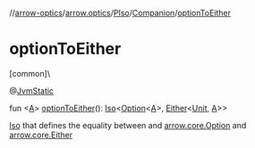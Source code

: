 //[arrow-optics](../../../../index.md)/[arrow.optics](../../index.md)/[PIso](../index.md)/[Companion](index.md)/[optionToEither](option-to-either.md)

# optionToEither

[common]\

@[JvmStatic](https://kotlinlang.org/api/latest/jvm/stdlib/kotlin.jvm/-jvm-static/index.html)

fun &lt;[A](option-to-either.md)&gt; [optionToEither](option-to-either.md)(): [Iso](../../index.md#1786632304%2FClasslikes%2F-617900156)&lt;[Option](../../../../../arrow-core/arrow-core/arrow.core/-option/index.md)&lt;[A](option-to-either.md)&gt;, [Either](../../../../../arrow-core/arrow-core/arrow.core/-either/index.md)&lt;[Unit](https://kotlinlang.org/api/latest/jvm/stdlib/kotlin/-unit/index.html), [A](option-to-either.md)&gt;&gt;

[Iso](../../index.md#1786632304%2FClasslikes%2F-617900156) that defines the equality between and [arrow.core.Option](../../../../../arrow-core/arrow-core/arrow.core/-option/index.md) and [arrow.core.Either](../../../../../arrow-core/arrow-core/arrow.core/-either/index.md)
